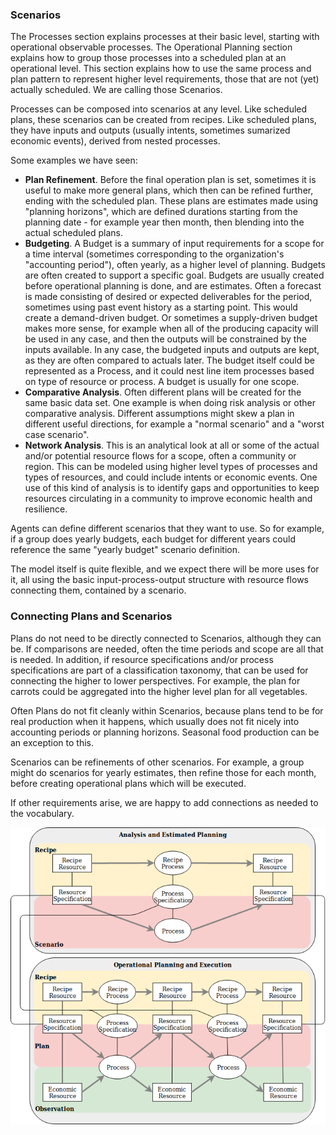 
### Scenarios

The Processes section explains processes at their basic level, starting with operational observable processes. The Operational Planning section explains how to group those processes into a scheduled plan at an operational level. This section explains how to use the same process and plan pattern to represent higher level requirements, those that are not (yet) actually scheduled.  We are calling those Scenarios.

Processes can be composed into scenarios at any level.  Like scheduled plans, these scenarios can be created from recipes.  Like scheduled plans, they have inputs and outputs (usually intents, sometimes sumarized economic events), derived from nested processes.

Some examples we have seen:

* <b>Plan Refinement</b>. Before the final operation plan is set, sometimes it is useful to make more general plans, which then can be refined further, ending with the scheduled plan.  These plans are estimates made using "planning horizons", which are defined durations starting from the planning date - for example year then month, then blending into the actual scheduled plans.
* <b>Budgeting</b>.  A Budget is a summary of input requirements for a scope for a time interval (sometimes corresponding to the organization's "accounting period"), often yearly, as a higher level of planning. Budgets are often created to support a specific goal. Budgets are usually created before operational planning is done, and are estimates.  Often a forecast is made consisting of desired or expected deliverables for the period, sometimes using past event history as a starting point.  This would create a demand-driven budget.  Or sometimes a supply-driven budget makes more sense, for example when all of the producing capacity will be used in any case, and then the outputs will be constrained by the inputs available.  In any case, the budgeted inputs and outputs are kept, as they are often compared to actuals later.  The budget itself could be represented as a Process, and it could nest line item processes based on type of resource or process.  A budget is usually for one scope.
* <b>Comparative Analysis</b>.  Often different plans will be created for the same basic data set.  One example is when doing risk analysis or other comparative analysis.  Different assumptions might skew a plan in different useful directions, for example a "normal scenario" and a "worst case scenario".
* <b>Network Analysis</b>.  This is an analytical look at all or some of the actual and/or potential resource flows for a scope, often a community or region.  This can be modeled using higher level types of processes and types of resources, and could include intents or economic events.  One use of this kind of analysis is to identify gaps and opportunities to keep resources circulating in a community to improve economic health and resilience.

Agents can define different scenarios that they want to use. So for example, if a group does yearly budgets, each budget for different years could reference the same "yearly budget" scenario definition.

The model itself is quite flexible, and we expect there will be more uses for it, all using the basic input-process-output structure with resource flows connecting them, contained by a scenario.

### Connecting Plans and Scenarios

Plans do not need to be directly connected to Scenarios, although they can be. If comparisons are needed, often the time periods and scope are all that is needed.  In addition, if resource specifications and/or process specifications are part of a classification taxonomy, that can be used for connecting the higher to lower perspectives.  For example, the plan for carrots could be aggregated into the higher level plan for all vegetables.

Often Plans do not fit cleanly within Scenarios, because plans tend to be for real production when it happens, which usually does not fit nicely into accounting periods or planning horizons.  Seasonal food production can be an exception to this.

Scenarios can be refinements of other scenarios.  For example, a group might do scenarios for yearly estimates, then refine those for each month, before creating operational plans which will be executed.

If other requirements arise, we are happy to add connections as needed to the vocabulary.

![recipe plan process](../assets/plan-process-oper.png)
